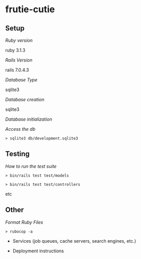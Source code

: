 # frutie-cutie

## Setup
*Ruby version*

ruby 3.1.3

*Rails Version*

rails 7.0.4.3

*Database Type*

sqlite3

*Database creation*

sqlite3

*Database initialization*

*Access the db*

```> sqlite3 db/development.sqlite3```


## Testing
*How to run the test suite*

```> bin/rails test test/models```

```> bin/rails test test/controllers```

etc


## Other
*Format Ruby Files*

```> rubocop -a```


* Services (job queues, cache servers, search engines, etc.)

* Deployment instructions
